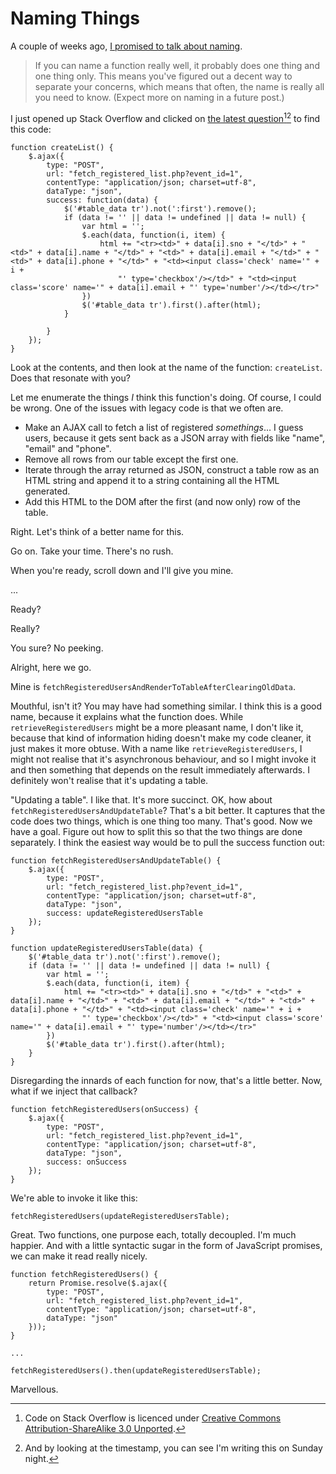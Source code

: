 # Naming Things

A couple of weeks ago, [I promised to talk about naming][Slash Slash Massive Hack].

> If you can name a function really well, it probably does one thing and one thing only. This means you've figured out a decent way to separate your concerns, which means that often, the name is really all you need to know. (Expect more on naming in a future post.)

I just opened up Stack Overflow and clicked on [the latest question][Stack Overflow Question #35119755][^1][^2] to find this code:

    function createList() {
        $.ajax({
            type: "POST",
            url: "fetch_registered_list.php?event_id=1",
            contentType: "application/json; charset=utf-8",
            dataType: "json",
            success: function(data) {
                $('#table_data tr').not(':first').remove();
                if (data != '' || data != undefined || data != null) {
                    var html = '';
                    $.each(data, function(i, item) {
                        html += "<tr><td>" + data[i].sno + "</td>" + "<td>" + data[i].name + "</td>" + "<td>" + data[i].email + "</td>" + "<td>" + data[i].phone + "</td>" + "<td><input class='check' name='" + i +
                            "' type='checkbox'/></td>" + "<td><input class='score' name='" + data[i].email + "' type='number'/></td></tr>"
                    })
                    $('#table_data tr').first().after(html);
                }

            }
        });
    }

Look at the contents, and then look at the name of the function: `createList`. Does that resonate with you?

Let me enumerate the things *I* think this function's doing. Of course, I could be wrong. One of the issues with legacy code is that we often are.

  * Make an AJAX call to fetch a list of registered *somethings*… I guess users, because it gets sent back as a JSON array with fields like "name", "email" and "phone".
  * Remove all rows from our table except the first one.
  * Iterate through the array returned as JSON, construct a table row as an HTML string and append it to a string containing all the HTML generated.
  * Add this HTML to the DOM after the first (and now only) row of the table.

Right. Let's think of a better name for this.

Go on. Take your time. There's no rush.

When you're ready, scroll down and I'll give you mine.

...

Ready?

Really?

You sure? No peeking.

Alright, here we go.

Mine is `fetchRegisteredUsersAndRenderToTableAfterClearingOldData`.

Mouthful, isn't it? You may have had something similar. I think this is a good name, because it explains what the function does. While `retrieveRegisteredUsers` might be a more pleasant name, I don't like it, because that kind of information hiding doesn't make my code cleaner, it just makes it more obtuse. With a name like `retrieveRegisteredUsers`, I might not realise that it's asynchronous behaviour, and so I might invoke it and then something that depends on the result immediately afterwards. I definitely won't realise that it's updating a table.

"Updating a table". I like that. It's more succinct. OK, how about `fetchRegisteredUsersAndUpdateTable`? That's a bit better. It captures that the code does two things, which is one thing too many. That's good. Now we have a goal. Figure out how to split this so that the two things are done separately. I think the easiest way would be to pull the success function out:

    function fetchRegisteredUsersAndUpdateTable() {
        $.ajax({
            type: "POST",
            url: "fetch_registered_list.php?event_id=1",
            contentType: "application/json; charset=utf-8",
            dataType: "json",
            success: updateRegisteredUsersTable
        });
    }

    function updateRegisteredUsersTable(data) {
        $('#table_data tr').not(':first').remove();
        if (data != '' || data != undefined || data != null) {
            var html = '';
            $.each(data, function(i, item) {
                html += "<tr><td>" + data[i].sno + "</td>" + "<td>" + data[i].name + "</td>" + "<td>" + data[i].email + "</td>" + "<td>" + data[i].phone + "</td>" + "<td><input class='check' name='" + i +
                    "' type='checkbox'/></td>" + "<td><input class='score' name='" + data[i].email + "' type='number'/></td></tr>"
            })
            $('#table_data tr').first().after(html);
        }
    }

Disregarding the innards of each function for now, that's a little better. Now, what if we inject that callback?

    function fetchRegisteredUsers(onSuccess) {
        $.ajax({
            type: "POST",
            url: "fetch_registered_list.php?event_id=1",
            contentType: "application/json; charset=utf-8",
            dataType: "json",
            success: onSuccess
        });
    }

We're able to invoke it like this:

    fetchRegisteredUsers(updateRegisteredUsersTable);

Great. Two functions, one purpose each, totally decoupled. I'm much happier. And with a little syntactic sugar in the form of JavaScript promises, we can make it read really nicely.

    function fetchRegisteredUsers() {
        return Promise.resolve($.ajax({
            type: "POST",
            url: "fetch_registered_list.php?event_id=1",
            contentType: "application/json; charset=utf-8",
            dataType: "json"
        }));
    }

    ...

    fetchRegisteredUsers().then(updateRegisteredUsersTable);

Marvellous.

[^1]: Code on Stack Overflow is licenced under [Creative Commons Attribution-ShareAlike 3.0 Unported][].
[^2]: And by looking at the timestamp, you can see I'm writing this on Sunday night.

[Slash Slash Massive Hack]: http://monospacedmonologues.com/post/137738860257/slash-slash-massive-hack
[Stack Overflow Question #35119755]: https://stackoverflow.com/questions/35119755/checkboxes-and-number-fields-set-by-jquery-appear-for-a-split-second-then-sudde
[Creative Commons Attribution-ShareAlike 3.0 Unported]: https://creativecommons.org/licenses/by-sa/3.0/
